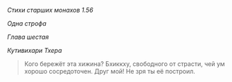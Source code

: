 *Стихи старших монахов 1\.56*

*Одна строфа*

*Глава шестая*

*Кутивихари Тхера*

> Кого бережёт эта хижина?
> Бхиккху, свободного от страсти, чей ум хорошо сосредоточен\.
> Друг мой\!
> Не зря ты её построил\.